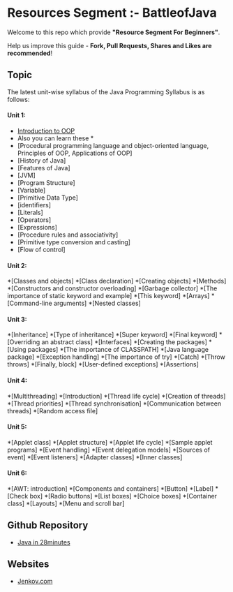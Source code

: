 # Resources Segment :- BattleofJava
Welcome to this repo which provide **"Resource Segment For Beginners"**. 

Help us improve this guide - **Fork, Pull Requests, Shares and Likes are recommended**!

## Topic
The latest unit-wise syllabus of the Java Programming Syllabus is as follows:

#### Unit 1:

* [Introduction to OOP](https://github.com/battleofjava/resources/blob/main/topic/introduction-of-oop/Readme.md)
 * Also you can learn these *
* [Procedural programming language and object-oriented language, Principles of OOP, Applications of OOP]
* [History of Java]
* [Features of Java]
* [JVM]
* [Program Structure]
* [Variable]
* [Primitive Data Type]
* [identifiers]
* [Literals]
* [Operators]
* [Expressions]
* [Procedure rules and associativity]
* [Primitive type conversion and casting]
* [Flow of control]

#### Unit 2:

*[Classes and objects]
*[Class declaration]
*[Creating objects]
*[Methods]
*[Constructors and constructor overloading]
*[Garbage collector]
*[The importance of static keyword and example]
*[This keyword]
*[Arrays]
*[Command-line arguments]
*[Nested classes]

#### Unit 3:

*[Inheritance]
*[Type of inheritance]
*[Super keyword]
*[Final keyword]
*[Overriding an abstract class]
*[Interfaces]
*[Creating the packages]
*[Using packages]
*[The importance of CLASSPATH]
*[Java language package]
*[Exception handling]
*[The importance of try]
*[Catch]
*[Throw throws]
*[Finally, block]
*[User-defined exceptions]
*[Assertions]

#### Unit 4:

*[Multithreading]
*[Introduction]
*[Thread life cycle]
*[Creation of threads]
*[Thread priorities]
*[Thread synchronisation]
*[Communication between threads]
*[Random access file]

#### Unit 5:

*[Applet class]
*[Applet structure]
*[Applet life cycle]
*[Sample applet programs]
*[Event handling]
*[Event delegation models]
*[Sources of event]
*[Event listeners]
*[Adapter classes]
*[Inner classes]

#### Unit 6:

*[AWT: introduction]
*[Components and containers]
*[Button]
*[Label]
*[Check box]
*[Radio buttons]
*[List boxes]
*[Choice boxes]
*[Container class]
*[Layouts]
*[Menu and scroll bar]

## Github Repository 
* [Java in 28minutes](https://github.com/in28minutes/java-tutorial-for-beginners)

## Websites
* [Jenkov.com](https://jenkov.com/tutorials/java/index.html)
